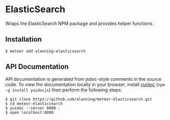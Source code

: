 # ElasticSearch

Wraps the ElasticSearch NPM package and provides helper functions.

## Installation

```
$ meteor add alanning:elasticsearch
```

## API Documentation

API documentation is generated from jsdoc-style comments in the source code.
To view the documentation locally in your browser, install 
[yuidoc](http://yui.github.io/yuidoc/) (`npm -g install yuidocjs`) then
perform the following steps:

```
$ git clone https://github.com/alanning/meteor-elasticsearch.git
$ cd meteor-elasticsearch
$ yuidoc --server 8080 .
$ open localhost:8080
```
